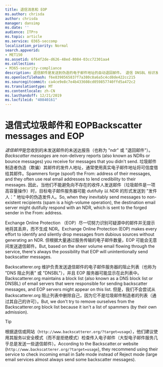 ```yaml
---
title: 退信消息和 EOP
ms.author: chrisda
author: chrisda
manager: dansimp
ms.date: ''
audience: ITPro
ms.topic: article
ms.service: O365-seccomp
localization_priority: Normal
search.appverid:
- MET150
ms.assetid: 6f64f2de-d626-48ed-8084-03cc72301aa4
ms.collection:
- M365-security-compliance
description: 退信邮件是发送到伪造的电子邮件地址的自动退回邮件。 退信 DNSBL 标识发送退信邮件（可能包含许多合法的电子邮件源）的服务器。 由于它不是垃圾邮件制造者列表，因此我们不会尝试从退信 DNSBL 中删除自己。
ms.openlocfilehash: f6e8398565837f7a380c8a6a5c4cd8de422cc215
ms.sourcegitcommit: ca4ce9e8c7e4b433608cd059857740ffd5a472c2
ms.translationtype: MT
ms.contentlocale: zh-CN
ms.lasthandoff: 12/21/2019
ms.locfileid: "40840161"
---
```

# <a name="backscatter-messages-and-eop"></a><span data-ttu-id="ee179-105">退信式垃圾邮件和 EOP</span><span class="sxs-lookup"><span data-stu-id="ee179-105">Backscatter messages and EOP</span></span>

<span data-ttu-id="ee179-106">*退信邮件*是您收到的未发送邮件的未送达报告（也称为 "ndr" 或 "退回邮件"）。</span><span class="sxs-lookup"><span data-stu-id="ee179-106">*Backscatter messages* are non-delivery reports (also known as NDRs or bounce messages) you receive for messages that you didn't send.</span></span> <span data-ttu-id="ee179-107">垃圾邮件制造者伪造（欺骗）其邮件的发件人地址，通常使用真实电子邮件地址将可信度借给其邮件。</span><span class="sxs-lookup"><span data-stu-id="ee179-107">Spammers forge (spoof) the From: address of their messages, and they often use real email addresses to lend credibility to their messages.</span></span> <span data-ttu-id="ee179-108">因此，当他们不能避免向不存在的收件人发送邮件（垃圾邮件是一项高容量操作）时，目标电子邮件服务器可能 dutifully 以 NDR 的形式发送到 "发件人：" 地址中的伪造发件人。</span><span class="sxs-lookup"><span data-stu-id="ee179-108">So, when they inevitably send messages to non-existent recipients (spam is a high-volume operation), the destination email server might dutifully respond with an NDR, which is sent to the forged sender in the From: address.</span></span>

<span data-ttu-id="ee179-109">Exchange Online Protection （EOP）尽一切努力识别可疑源中的邮件并无提示地将其丢弃，而不生成 NDR。</span><span class="sxs-lookup"><span data-stu-id="ee179-109">Exchange Online Protection (EOP) makes every effort to identify and silently drop messages from dubious sources without generating an NDR.</span></span> <span data-ttu-id="ee179-110">但根据大量通过服务传输的电子邮件数量，EOP 可能会无意间发送退信邮件。</span><span class="sxs-lookup"><span data-stu-id="ee179-110">But, based on the sheer volume email flowing through the service, there's always the possibility that EOP will unintentionally send backscatter messages.</span></span>

<span data-ttu-id="ee179-111">Backscatterer.org 维护负责发送退信邮件的电子邮件服务器的阻止列表（也称为 "DNS 阻止列表" 或 "DNSBL"），并且 EOP 服务器可能显示在此列表中。</span><span class="sxs-lookup"><span data-stu-id="ee179-111">Backscatterer.org maintains a block list (also known as a DNS block list or DNSBL) of email servers that were responsible for sending backscatter messages, and EOP servers might appear on this list.</span></span> <span data-ttu-id="ee179-112">但是，我们不会尝试从 Backscatterer.org 阻止列表中删除自己，因为它不是垃圾邮件制造者的列表（通过其自己的许可）。</span><span class="sxs-lookup"><span data-stu-id="ee179-112">But, we don't try to remove ourselves from the Backscatterer.org block list because it isn't a list of spammers (by their own admission).</span></span>

> [!TIP]
> <span data-ttu-id="ee179-113">根据退信或网站（`http://www.backscatterer.org/?target=usage`），他们建议使用其服务以安全模式（而不是拒绝模式）检查传入电子邮件（大型电子邮件服务几乎总是发送一些退信邮件）。</span><span class="sxs-lookup"><span data-stu-id="ee179-113">According to the Backscatter.or website (`http://www.backscatterer.org/?target=usage`), they recommend using their service to check incoming email in Safe mode instead of Reject mode (large email services almost always send some backscatter messages).</span></span>
